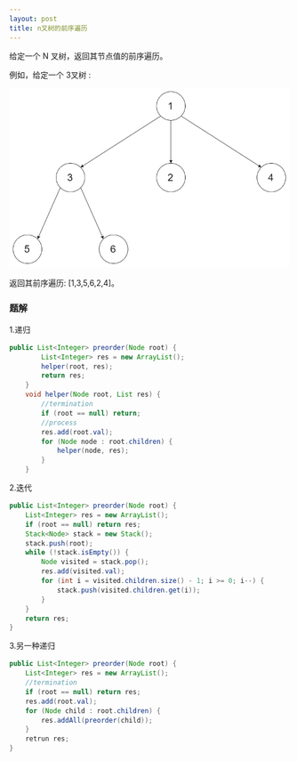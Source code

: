 ```yaml
---
layout: post
title: n叉树的前序遍历
---
```

给定一个 N 叉树，返回其节点值的前序遍历。

例如，给定一个 3叉树 :

 

![](../imgfromleetcode/../../imgfromleetcode/narytreeexample.png)

 

返回其前序遍历: [1,3,5,6,2,4]。

### 题解
1.递归

``` java
public List<Integer> preorder(Node root) {
        List<Integer> res = new ArrayList();
        helper(root, res);
        return res;
    }
    void helper(Node root, List res) {
        //termination
        if (root == null) return;
        //process
        res.add(root.val);
        for (Node node : root.children) {
            helper(node, res);
        }
    }
```  

2.迭代

``` java
public List<Integer> preorder(Node root) {
    List<Integer> res = new ArrayList();
    if (root == null) return res;
    Stack<Node> stack = new Stack();
    stack.push(root);
    while (!stack.isEmpty()) {
        Node visited = stack.pop();
        res.add(visited.val);
        for (int i = visited.children.size() - 1; i >= 0; i--) {
            stack.push(visited.children.get(i));
        }
    }
    return res;
} 
```   
3.另一种递归
```  java
public List<Integer> preorder(Node root) {
    List<Integer> res = new ArrayList();
    //termination
    if (root == null) return res;
    res.add(root.val);
    for (Node child : root.children) {
        res.addAll(preorder(child));
    }
    retrun res;
}
```  

